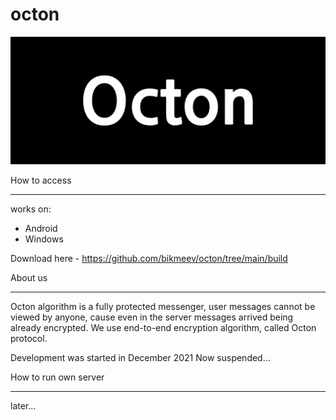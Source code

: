 # octon


![alt text](img/banner.png)


How to access
_________________________________________

works on:
 - Android
 - Windows

Download here - https://github.com/bikmeev/octon/tree/main/build


About us
_________________________________________

Octon algorithm is a fully protected messenger, user messages cannot be viewed by anyone, cause even in the server messages arrived being already encrypted.
We use end-to-end encryption algorithm, called Octon protocol.

Development was started in December 2021
Now suspended...


How to run own server
_________________________________________

later...
